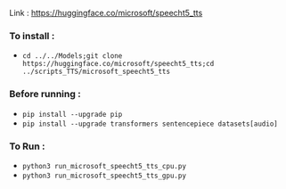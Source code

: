 Link : https://huggingface.co/microsoft/speecht5_tts

### To install : 
- `cd ../../Models;git clone https://huggingface.co/microsoft/speecht5_tts;cd ../scripts_TTS/microsoft_speecht5_tts`

### Before running :
- `pip install --upgrade pip`
- `pip install --upgrade transformers sentencepiece datasets[audio]`

### To Run :
- `python3 run_microsoft_speecht5_tts_cpu.py`
- `python3 run_microsoft_speecht5_tts_gpu.py`